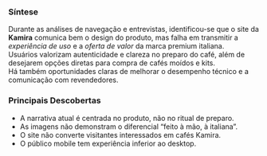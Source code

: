 ### Síntese
Durante as análises de navegação e entrevistas, identificou-se que o site da **Kamira** comunica bem o design do produto, mas falha em transmitir a *experiência de uso* e a *oferta de valor* da marca premium italiana.  
Usuários valorizam autenticidade e clareza no preparo do café, além de desejarem opções diretas para compra de cafés moídos e kits.  
Há também oportunidades claras de melhorar o desempenho técnico e a comunicação com revendedores.

### Principais Descobertas
- A narrativa atual é centrada no produto, não no ritual de preparo.  
- As imagens não demonstram o diferencial “feito à mão, à italiana”.  
- O site não converte visitantes interessados em cafés Kamira.  
- O público mobile tem experiência inferior ao desktop.

